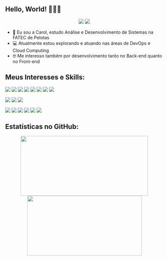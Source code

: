 ## Hello, World! 👩🏻‍💻

<div align="center" style="margin-bottom: 15px;">
<a href="https://www.linkedin.com/in/carolina-s-freitas/" target="_blank"><img src="https://img.shields.io/badge/-linkedin-0A66C2?logo=linkedin&logoColor=white&style=for-the-badge" target="_blank"></a>
<a href="mailto:carolsoaresfreitas@hotmail.com"><img src="https://img.shields.io/badge/-email-0472CA?style=for-the-badge&logo=microsoftoutlook&logoColor=white" target="_blank"></a>
</div>

- 👋 Eu sou a Carol, estudo Análise e Desenvolvimento de Sistemas na FATEC de Pelotas
- 💻 Atualmente estou explorando e atuando nas áreas de DevOps e Cloud Computing
- 🤓 Me interesso também por desenvolvimento tanto no Back-end quanto no Front-end

## Meus Interesses e Skills:

![](https://img.shields.io/badge/-aws-222E3E?logo=amazonaws&style=for-the-badge&logoColor=white)
![](https://img.shields.io/badge/-azure-0188D7?logo=microsoftazure&style=for-the-badge&logoColor=white)
![](https://img.shields.io/badge/-azuredevops-0F6AD0?logo=azure%20devops&style=for-the-badge&logoColor=white)
![](https://img.shields.io/badge/-docker-0698FF?logo=docker&style=for-the-badge&logoColor=white)
![](https://img.shields.io/badge/-kubernetes-3E6DE6?logo=kubernetes&style=for-the-badge&logoColor=white)
![](https://img.shields.io/badge/-terraform-5A4CE9?logo=terraform&style=for-the-badge&logoColor=white)
![](https://img.shields.io/badge/-git-F54D37?logo=git&style=for-the-badge&logoColor=white)
![](https://img.shields.io/badge/-linux-222222?logo=linux&style=for-the-badge&logoColor=white)

![](https://img.shields.io/badge/-html-E34B24?logo=html5&style=for-the-badge&logoColor=white)
![](https://img.shields.io/badge/-css-2864F2?logo=css3&style=for-the-badge&logoColor=white)
![](https://img.shields.io/badge/-bootstrap-62478A?logo=bootstrap&style=for-the-badge&logoColor=white)

![](https://img.shields.io/badge/-javascript-%23F7DF1E.svg?&style=for-the-badge&logo=javascript&logoColor=black) 
![](https://img.shields.io/badge/-sequelize-1D7ABE?logo=sequelize&style=for-the-badge&logoColor=white)
![](https://img.shields.io/badge/-express.js-323230?logo=express&style=for-the-badge&logoColor=white)
![](https://img.shields.io/badge/-node.js-44A658?logo=nodedotjs&style=for-the-badge&logoColor=white)
![](https://img.shields.io/badge/-python-3E7CAD?logo=python&style=for-the-badge&logoColor=white)
![](https://img.shields.io/badge/-mysql-01618A?logo=mysql&style=for-the-badge&logoColor=white)

## Estatísticas no GitHub: 

<div align="center">
<img width="406px" height="190px" src="https://github-readme-stats.vercel.app/api?username=CarolinaSFreitas&show_icons=true&theme=dark">
<img width="365px" height="190px" src="https://github-readme-stats.vercel.app/api/top-langs/?username=CarolinaSFreitas&hide_progress=true&theme=dark">
</div>

